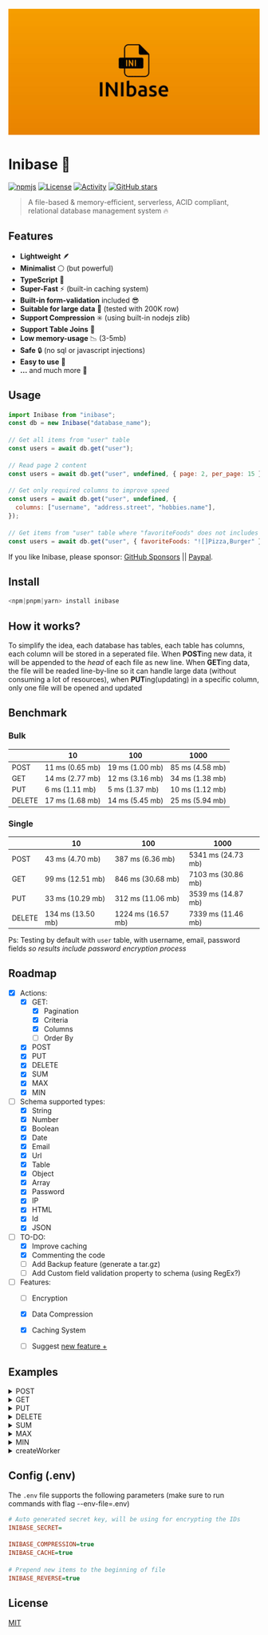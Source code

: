 [![Inibase banner](./.github/assets/banner.jpg)](https://github.com/inicontent/inibase)

# Inibase :pencil:

[![npmjs](https://img.shields.io/npm/dm/inibase.svg?style=flat)](https://www.npmjs.org/package/inibase) [![License](https://img.shields.io/github/license/inicontent/inibase.svg?style=flat&colorA=18181B&colorB=28CF8D)](./LICENSE) [![Activity](https://img.shields.io/github/commit-activity/m/inicontent/inibase)](https://github.com/inicontent/inibase/pulse) [![GitHub stars](https://img.shields.io/github/stars/inicontent/inibase?style=social)](https://github.com/inicontent/inibase)

> A file-based & memory-efficient, serverless, ACID compliant, relational database management system :fire:

## Features

- **Lightweight** 🪶
- **Minimalist** :white_circle: (but powerful)
- **TypeScript** :large_blue_diamond:
- **Super-Fast** :zap: (built-in caching system)
- **Built-in form-validation** included :sunglasses:
- **Suitable for large data** :page_with_curl: (tested with 200K row)
- **Support Compression** :eight_spoked_asterisk: (using built-in nodejs zlib)
- **Support Table Joins** :link:
- **Low memory-usage** :chart_with_downwards_trend: (3-5mb)
- **Safe** :lock: (no sql or javascript injections)
- **Easy to use** :bread:
- **...** and much more :rocket:

## Usage

```js
import Inibase from "inibase";
const db = new Inibase("database_name");

// Get all items from "user" table
const users = await db.get("user");

// Read page 2 content
const users = await db.get("user", undefined, { page: 2, per_page: 15 });

// Get only required columns to improve speed
const users = await db.get("user", undefined, {
  columns: ["username", "address.street", "hobbies.name"],
});

// Get items from "user" table where "favoriteFoods" does not includes "Pizza" or "Burger"
const users = await db.get("user", { favoriteFoods: "![]Pizza,Burger" });
```

If you like Inibase, please sponsor: [GitHub Sponsors](https://github.com/sponsors/inicontent) || [Paypal](https://paypal.me/KarimAmahtil).

## Install

```js
<npm|pnpm|yarn> install inibase
```

## How it works?

To simplify the idea, each database has tables, each table has columns, each column will be stored in a seperated file. When **POST**ing new data, it will be appended to the _head_ of each file as new line. When **GET**ing data, the file will be readed line-by-line so it can handle large data (without consuming a lot of resources), when **PUT**ing(updating) in a specific column, only one file will be opened and updated

## Benchmark

### Bulk

|        | 10              | 100             | 1000            |
|--------|-----------------|-----------------|-----------------|
| POST   | 11 ms (0.65 mb) | 19 ms (1.00 mb) | 85 ms (4.58 mb) |
| GET    | 14 ms (2.77 mb) | 12 ms (3.16 mb) | 34 ms (1.38 mb) |
| PUT    | 6 ms (1.11 mb)  | 5 ms (1.37 mb)  | 10 ms (1.12 mb) |
| DELETE | 17 ms (1.68 mb) | 14 ms (5.45 mb) | 25 ms (5.94 mb) |

### Single

|        | 10                | 100                | 1000               |
|--------|-------------------|--------------------|--------------------|
| POST   | 43 ms (4.70 mb)   | 387 ms (6.36 mb)   | 5341 ms (24.73 mb) |
| GET    | 99 ms (12.51 mb)  | 846 ms (30.68 mb)  | 7103 ms (30.86 mb) |
| PUT    | 33 ms (10.29 mb)  | 312 ms (11.06 mb)  | 3539 ms (14.87 mb) |
| DELETE | 134 ms (13.50 mb) | 1224 ms (16.57 mb) | 7339 ms (11.46 mb) |

Ps: Testing by default with `user` table, with username, email, password fields _so results include password encryption process_


## Roadmap

- [x] Actions:
  - [x] GET:
    - [x] Pagination
    - [x] Criteria
    - [x] Columns
    - [ ] Order By
  - [x] POST
  - [x] PUT
  - [x] DELETE
  - [x] SUM
  - [x] MAX
  - [x] MIN
- [ ] Schema supported types:
  - [x] String
  - [x] Number
  - [x] Boolean
  - [x] Date
  - [x] Email
  - [x] Url
  - [x] Table
  - [x] Object
  - [x] Array
  - [x] Password
  - [x] IP
  - [x] HTML
  - [x] Id
  - [x] JSON
- [ ] TO-DO:
  - [x] Improve caching
  - [x] Commenting the code
  - [ ] Add Backup feature (generate a tar.gz)
  - [ ] Add Custom field validation property to schema (using RegEx?)
- [ ] Features:
  - [ ] Encryption
  - [x] Data Compression
  - [x] Caching System
  - [ ] Suggest [new feature +](https://github.com/inicontent/inibase/discussions/new?category=ideas)


## Examples

<details>
<summary>POST</summary>

```js
import Inibase from "inibase";
const db = new Inibase("/database_name");

const user_schema = [
  {
    key: "username",
    type: "string",
    required: true,
  },
  {
    key: "email",
    type: "string",
    required: true,
  },
  {
    key: "age",
    type: "number",
    required: true,
  },
  {
    key: "isActive",
    type: "boolean",
    // required: false
  },
  {
    key: "hobbies",
    type: "array",
    children: [
      {
        key: "name",
        type: "string",
        // required: false
      },
      {
        key: "level",
        type: "string",
        // required: false
      },
    ],
  },
  {
    key: "favoriteFoods",
    type: "array",
    children: "string",
    // required: false
  },
  {
    key: "address",
    type: "object",
    children: [
      {
        key: "street",
        type: "string",
        // required: false
      },
      {
        key: "city",
        type: "string",
        // required: false
      },
      {
        key: "country",
        type: "string",
        // required: false
      },
    ],
  },
];

const user_data = [
  {
    username: "user1",
    email: "user1@example.com",
    age: 25,
    isActive: true,
    hobbies: [
      { name: "Reading", level: "Intermediate" },
      { name: "Cooking", level: "Beginner" },
    ],
    favoriteFoods: ["Pizza", "Sushi", "Chocolate"],
    address: {
      street: "123 Main St",
      city: "Exampleville",
      country: "Sampleland",
    },
  },
  {
    username: "user2",
    email: "user2@example.com",
    age: 30,
    isActive: false,
    hobbies: [
      { name: "Gardening", level: "Advanced" },
      { name: "Photography", level: "Intermediate" },
    ],
    favoriteFoods: ["Burgers", null, "Salad"],
    address: {
      street: "456 Elm Rd",
      city: "Testington",
      country: "Demo Country",
    },
  },
];

const users = await db.post("user", user_data);
// [
//   {
//     "id": "1d88385d4b1581f8fb059334dec30f4c",
//     "username": "user1",
//     "email": "user1@example.com",
//     "age": 25,
//     "isActive": true,
//     "hobbies": {
//       "name": [
//         "Reading",
//         "Cooking"
//       ],
//       "level": [
//         "Intermediate",
//         "Beginner"
//       ]
//     },
//     "favoriteFoods": [
//       "Pizza",
//       "Sushi",
//       "Chocolate"
//     ],
//     "address": {
//       "street": "123 Main St",
//       "city": "Exampleville",
//       "country": "Sampleland"
//     }
//   },
//   {
//     "id": "5011c230aa44481bf7e8dcfe0710474f",
//     "username": "user2",
//     ...
//   },
//   ...
// ]
```

Link two tables: "product" with "user"

```js
import Inibase from "inibase";
const db = new Inibase("/database_name");

const product_schema = [
  {
    key: "title",
    type: "string",
    required: true,
  },
  {
    key: "price",
    type: "number",
  },
  {
    key: "user",
    type: "table",
    required: true,
  },
];

const product_data = [
  {
    title: "Product 1",
    price: 16,
    user: "1d88385d4b1581f8fb059334dec30f4c",
  },
  {
    title: "Product 2",
    price: 10,
    user: "5011c230aa44481bf7e8dcfe0710474f",
  },
];

const product = await db.post("product", product_data);
// [
//   {
//     "id": "1d88385d4b1581f8fb059334dec30f4c",
//     "title": "Product 1",
//     "price": 16,
//     "user": {
//       "id": "1d88385d4b1581f8fb059334dec30f4c",
//       "username": "user1",
//       "email": "user1@example.com",
//       ...
//     }
//   },
//   {
//     "id": "5011c230aa44481bf7e8dcfe0710474f",
//     "title": "Product 2",
//     "price": 10,
//     "user": {
//       "id": "5011c230aa44481bf7e8dcfe0710474f",
//       "username": "user2",
//       ...
//     }
//   }
// ]
```

</details>

<details>
<summary>GET</summary>

```js
import Inibase from "inibase";
const db = new Inibase("/database_name");

// Get "user" by id
const user = await db.get("user", "1d88385d4b1581f8fb059334dec30f4c");
// {
//     "id": "1d88385d4b1581f8fb059334dec30f4c",
//     "username": "user1",
//     "email": "user1@example.com",
//     "age": 25,
//     "isActive": true,
//     "hobbies": {
//         "name": [
//             "Reading",
//             "Cooking"
//         ],
//         "level": [
//             "Intermediate",
//             "Beginner"
//         ]
//     },
//     "favoriteFoods": [
//         "Pizza",
//         "Sushi",
//         "Chocolate"
//     ],
//     "address": {
//         "street": "123 Main St",
//         "city": "Exampleville",
//         "country": "Sampleland"
//     }
// }

// Get "user" by Criteria: where "favoriteFoods" includes "Pizza"
const users = await db.get("user", { favoriteFoods: "[]Pizza" });
// [
//   {
//     "id": "1d88385d4b1581f8fb059334dec30f4c",
//     "username": "user1",
//     "email": "user1@example.com",
//     "age": 25,
//     "isActive": true,
//     "hobbies": {
//       "name": [
//         "Reading",
//         "Cooking"
//       ],
//       "level": [
//         "Intermediate",
//         "Beginner"
//       ]
//     },
//     "favoriteFoods": [
//       "Pizza",
//       "Sushi",
//       "Chocolate"
//     ],
//     "address": {
//       "street": "123 Main St",
//       "city": "Exampleville",
//       "country": "Sampleland"
//     }
//   },
//   ...
// ]

// Get all "user" columns except "username" & "address.street"
const users = await db.get("user", undefined, {
  columns: ["!username", "!address.street"],
});
```

</details>

<details>
<summary>PUT</summary>

```js
import Inibase from "inibase";
const db = new Inibase("/database_name");

// set "isActive" to "false" for all items in table "user"
await db.put("user", { isActive: false });

// set "isActive" to "true" for specific "user" by id
await db.put("user", { isActive: false }, "1d88385d4b1581f8fb059334dec30f4c");

// set "isActive" to "true" in table "user" by criteria (where "isActive" is equal to "true")
await db.put("user", { isActive: false }, { isActive: true });
```

</details>

<details>
<summary>DELETE</summary>

```js
import Inibase from "inibase";
const db = new Inibase("/database_name");

// delete all items in "user" table
await db.delete("user");

// delete a specific "user" by id
await db.put("user", "1d88385d4b1581f8fb059334dec30f4c");

// delete "user" by criteria (where "isActive" is equal to "false")
await db.put("user", { isActive: false });
```

</details>

<details>
<summary>SUM</summary>

```js
import Inibase from "inibase";
const db = new Inibase("/database_name");

// get the sum of column "age" in "user" table
await db.sum("user", "age");

// get the sum of column "age" by criteria (where "isActive" is equal to "false") in "user" table
await db.sum("user", ["age", ...], { isActive: false });
```

</details>

<details>
<summary>MAX</summary>

```js
import Inibase from "inibase";
const db = new Inibase("/database_name");

// get the biggest number of column "age" in "user" table
await db.max("user", "age");

// get the biggest number of column "age" by criteria (where "isActive" is equal to "false") in "user" table
await db.max("user", ["age", ...], { isActive: false });
```

</details>

<details>
<summary>MIN</summary>

```js
import Inibase from "inibase";
const db = new Inibase("/database_name");

// get the smallest number of column "age" in "user" table
await db.min("user", "age");

// get the smallest number of column "age" by criteria (where "isActive" is equal to "false") in "user" table
await db.min("user", ["age", ...], { isActive: false });
```

</details>

<details>
<summary>createWorker</summary>

```js
import Inibase from "inibase";
const db = new Inibase("/database_name");

// POST 10,000 USER
await Promise.all(
  [...Array(10)]
    .map((x, i) => i)
    .map(
      (_index) =>
        db.createWorker("post", [
          "user",
          [...Array(1000)].map((_, i) => ({
            username: `username_${i + 1}`,
            email: `email_${i + 1}@test.com`,
            password: `password_${i + 1}`,
          })),
        ])
    )
)
```

</details>

## Config (.env)

The `.env` file supports the following parameters (make sure to run commands with flag --env-file=.env)

```ini
# Auto generated secret key, will be using for encrypting the IDs
INIBASE_SECRET=

INIBASE_COMPRESSION=true
INIBASE_CACHE=true

# Prepend new items to the beginning of file 
INIBASE_REVERSE=true
```

## License

[MIT](./LICENSE)
